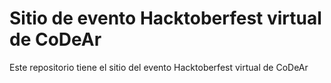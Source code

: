 # Sitio de evento Hacktoberfest virtual de CoDeAr

Este repositorio tiene el sitio del evento Hacktoberfest virtual de CoDeAr
